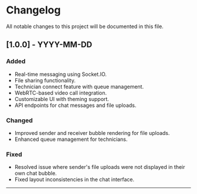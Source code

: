 # Changelog

All notable changes to this project will be documented in this file.

## [1.0.0] - YYYY-MM-DD
### Added
- Real-time messaging using Socket.IO.
- File sharing functionality.
- Technician connect feature with queue management.
- WebRTC-based video call integration.
- Customizable UI with theming support.
- API endpoints for chat messages and file uploads.

### Changed
- Improved sender and receiver bubble rendering for file uploads.
- Enhanced queue management for technicians.

### Fixed
- Resolved issue where sender's file uploads were not displayed in their own chat bubble.
- Fixed layout inconsistencies in the chat interface.

---
